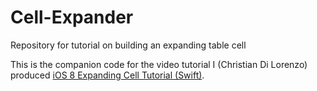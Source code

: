 # Cell-Expander
Repository for tutorial on building an expanding table cell

This is the companion code for the video tutorial I (Christian Di Lorenzo) produced [iOS 8 Expanding Cell Tutorial (Swift)](http://youtu.be/VWgr_wNtGPM).
